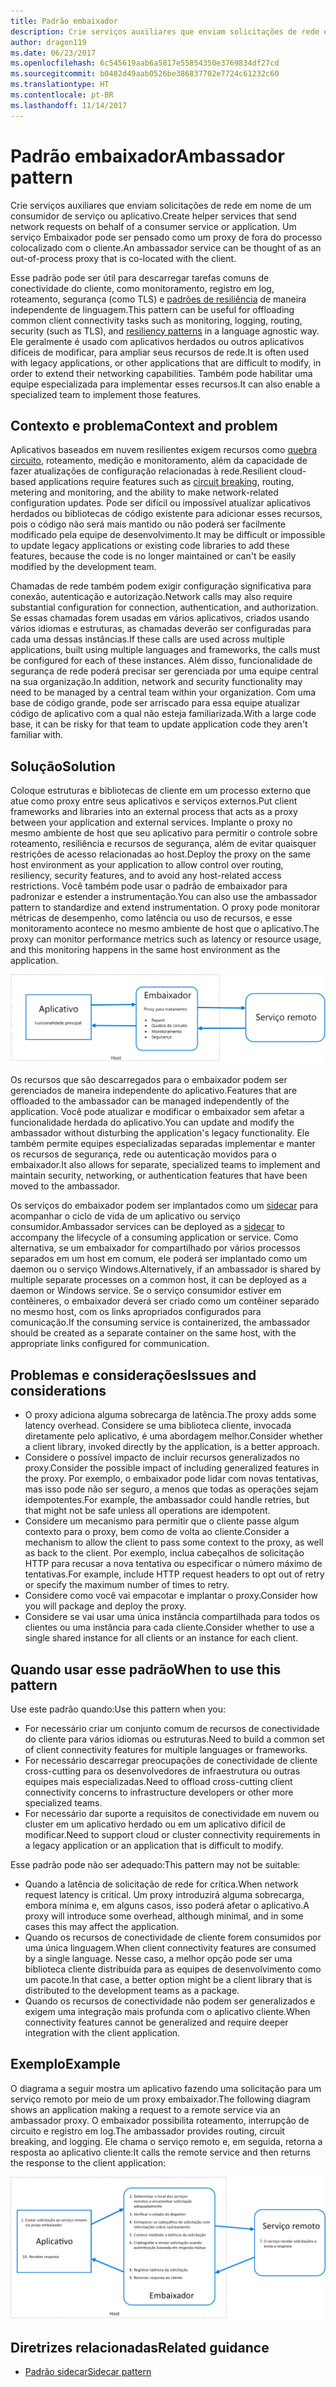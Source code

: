 ```yaml
---
title: Padrão embaixador
description: Crie serviços auxiliares que enviam solicitações de rede em nome de um consumidor de serviço ou aplicativo.
author: dragon119
ms.date: 06/23/2017
ms.openlocfilehash: 6c545619aab6a5817e55854350e3769834df27cd
ms.sourcegitcommit: b0482d49aab0526be386837702e7724c61232c60
ms.translationtype: HT
ms.contentlocale: pt-BR
ms.lasthandoff: 11/14/2017
---
```

# <a name="ambassador-pattern"></a><span data-ttu-id="170f0-103">Padrão embaixador</span><span class="sxs-lookup"><span data-stu-id="170f0-103">Ambassador pattern</span></span>

<span data-ttu-id="170f0-104">Crie serviços auxiliares que enviam solicitações de rede em nome de um consumidor de serviço ou aplicativo.</span><span class="sxs-lookup"><span data-stu-id="170f0-104">Create helper services that send network requests on behalf of a consumer service or application.</span></span> <span data-ttu-id="170f0-105">Um serviço Embaixador pode ser pensado como um proxy de fora do processo colocalizado com o cliente.</span><span class="sxs-lookup"><span data-stu-id="170f0-105">An ambassador service can be thought of as an out-of-process proxy that is co-located with the client.</span></span>

<span data-ttu-id="170f0-106">Esse padrão pode ser útil para descarregar tarefas comuns de conectividade do cliente, como monitoramento, registro em log, roteamento, segurança (como TLS) e [padrões de resiliência][resiliency-patterns] de maneira independente de linguagem.</span><span class="sxs-lookup"><span data-stu-id="170f0-106">This pattern can be useful for offloading common client connectivity tasks such as monitoring, logging, routing, security (such as TLS), and [resiliency patterns][resiliency-patterns] in a language agnostic way.</span></span> <span data-ttu-id="170f0-107">Ele geralmente é usado com aplicativos herdados ou outros aplicativos difíceis de modificar, para ampliar seus recursos de rede.</span><span class="sxs-lookup"><span data-stu-id="170f0-107">It is often used with legacy applications, or other applications that are difficult to modify, in order to extend their networking capabilities.</span></span> <span data-ttu-id="170f0-108">Também pode habilitar uma equipe especializada para implementar esses recursos.</span><span class="sxs-lookup"><span data-stu-id="170f0-108">It can also enable a specialized team to implement those features.</span></span>

## <a name="context-and-problem"></a><span data-ttu-id="170f0-109">Contexto e problema</span><span class="sxs-lookup"><span data-stu-id="170f0-109">Context and problem</span></span>

<span data-ttu-id="170f0-110">Aplicativos baseados em nuvem resilientes exigem recursos como [quebra circuito][circuit-breaker], roteamento, medição e monitoramento, além da capacidade de fazer atualizações de configuração relacionadas à rede.</span><span class="sxs-lookup"><span data-stu-id="170f0-110">Resilient cloud-based applications require features such as [circuit breaking][circuit-breaker], routing, metering and monitoring, and the ability to make network-related configuration updates.</span></span> <span data-ttu-id="170f0-111">Pode ser difícil ou impossível atualizar aplicativos herdados ou bibliotecas de código existente para adicionar esses recursos, pois o código não será mais mantido ou não poderá ser facilmente modificado pela equipe de desenvolvimento.</span><span class="sxs-lookup"><span data-stu-id="170f0-111">It may be difficult or impossible to update legacy applications or existing code libraries to add these features, because the code is no longer maintained or can't be easily modified by the development team.</span></span>

<span data-ttu-id="170f0-112">Chamadas de rede também podem exigir configuração significativa para conexão, autenticação e autorização.</span><span class="sxs-lookup"><span data-stu-id="170f0-112">Network calls may also require substantial configuration for connection, authentication, and authorization.</span></span> <span data-ttu-id="170f0-113">Se essas chamadas forem usadas em vários aplicativos, criados usando vários idiomas e estruturas, as chamadas deverão ser configuradas para cada uma dessas instâncias.</span><span class="sxs-lookup"><span data-stu-id="170f0-113">If these calls are used across multiple applications, built using multiple languages and frameworks, the calls must be configured for each of these instances.</span></span> <span data-ttu-id="170f0-114">Além disso, funcionalidade de segurança de rede poderá precisar ser gerenciada por uma equipe central na sua organização.</span><span class="sxs-lookup"><span data-stu-id="170f0-114">In addition, network and security functionality may need to be managed by a central team within your organization.</span></span> <span data-ttu-id="170f0-115">Com uma base de código grande, pode ser arriscado para essa equipe atualizar código de aplicativo com a qual não esteja familiarizada.</span><span class="sxs-lookup"><span data-stu-id="170f0-115">With a large code base, it can be risky for that team to update application code they aren't familiar with.</span></span>

## <a name="solution"></a><span data-ttu-id="170f0-116">Solução</span><span class="sxs-lookup"><span data-stu-id="170f0-116">Solution</span></span>

<span data-ttu-id="170f0-117">Coloque estruturas e bibliotecas de cliente em um processo externo que atue como proxy entre seus aplicativos e serviços externos.</span><span class="sxs-lookup"><span data-stu-id="170f0-117">Put client frameworks and libraries into an external process that acts as a proxy between your application and external services.</span></span> <span data-ttu-id="170f0-118">Implante o proxy no mesmo ambiente de host que seu aplicativo para permitir o controle sobre roteamento, resiliência e recursos de segurança, além de evitar quaisquer restrições de acesso relacionadas ao host.</span><span class="sxs-lookup"><span data-stu-id="170f0-118">Deploy the proxy on the same host environment as your application to allow control over routing, resiliency, security features, and to avoid any host-related access restrictions.</span></span> <span data-ttu-id="170f0-119">Você também pode usar o padrão de embaixador para padronizar e estender a instrumentação.</span><span class="sxs-lookup"><span data-stu-id="170f0-119">You can also use the ambassador pattern to standardize and extend instrumentation.</span></span> <span data-ttu-id="170f0-120">O proxy pode monitorar métricas de desempenho, como latência ou uso de recursos, e esse monitoramento acontece no mesmo ambiente de host que o aplicativo.</span><span class="sxs-lookup"><span data-stu-id="170f0-120">The proxy can monitor performance metrics such as latency or resource usage, and this monitoring happens in the same host environment as the application.</span></span>

![](./_images/ambassador.png)

<span data-ttu-id="170f0-121">Os recursos que são descarregados para o embaixador podem ser gerenciados de maneira independente do aplicativo.</span><span class="sxs-lookup"><span data-stu-id="170f0-121">Features that are offloaded to the ambassador can be managed independently of the application.</span></span> <span data-ttu-id="170f0-122">Você pode atualizar e modificar o embaixador sem afetar a funcionalidade herdada do aplicativo.</span><span class="sxs-lookup"><span data-stu-id="170f0-122">You can update and modify the ambassador without disturbing the application's legacy functionality.</span></span> <span data-ttu-id="170f0-123">Ele também permite equipes especializadas separadas implementar e manter os recursos de segurança, rede ou autenticação movidos para o embaixador.</span><span class="sxs-lookup"><span data-stu-id="170f0-123">It also allows for separate, specialized teams to implement and maintain security, networking, or authentication features that have been moved to the ambassador.</span></span>

<span data-ttu-id="170f0-124">Os serviços do embaixador podem ser implantados como um [sidecar][sidecar] para acompanhar o ciclo de vida de um aplicativo ou serviço consumidor.</span><span class="sxs-lookup"><span data-stu-id="170f0-124">Ambassador services can be deployed as a [sidecar][sidecar] to accompany the lifecycle of a consuming application or service.</span></span> <span data-ttu-id="170f0-125">Como alternativa, se um embaixador for compartilhado por vários processos separados em um host em comum, ele poderá ser implantado como um daemon ou o serviço Windows.</span><span class="sxs-lookup"><span data-stu-id="170f0-125">Alternatively, if an ambassador is shared by multiple separate processes on a common host, it can be deployed as a daemon or Windows service.</span></span> <span data-ttu-id="170f0-126">Se o serviço consumidor estiver em contêineres, o embaixador deverá ser criado como um contêiner separado no mesmo host, com os links apropriados configurados para comunicação.</span><span class="sxs-lookup"><span data-stu-id="170f0-126">If the consuming service is containerized, the ambassador should be created as a separate container on the same host, with the appropriate links configured for communication.</span></span>

## <a name="issues-and-considerations"></a><span data-ttu-id="170f0-127">Problemas e considerações</span><span class="sxs-lookup"><span data-stu-id="170f0-127">Issues and considerations</span></span>

- <span data-ttu-id="170f0-128">O proxy adiciona alguma sobrecarga de latência.</span><span class="sxs-lookup"><span data-stu-id="170f0-128">The proxy adds some latency overhead.</span></span> <span data-ttu-id="170f0-129">Considere se uma biblioteca cliente, invocada diretamente pelo aplicativo, é uma abordagem melhor.</span><span class="sxs-lookup"><span data-stu-id="170f0-129">Consider whether a client library, invoked directly by the application, is a better approach.</span></span>
- <span data-ttu-id="170f0-130">Considere o possível impacto de incluir recursos generalizados no proxy.</span><span class="sxs-lookup"><span data-stu-id="170f0-130">Consider the possible impact of including generalized features in the proxy.</span></span> <span data-ttu-id="170f0-131">Por exemplo, o embaixador pode lidar com novas tentativas, mas isso pode não ser seguro, a menos que todas as operações sejam idempotentes.</span><span class="sxs-lookup"><span data-stu-id="170f0-131">For example, the ambassador could handle retries, but that might not be safe unless all operations are idempotent.</span></span>
- <span data-ttu-id="170f0-132">Considere um mecanismo para permitir que o cliente passe algum contexto para o proxy, bem como de volta ao cliente.</span><span class="sxs-lookup"><span data-stu-id="170f0-132">Consider a mechanism to allow the client to pass some context to the proxy, as well as back to the client.</span></span> <span data-ttu-id="170f0-133">Por exemplo, inclua cabeçalhos de solicitação HTTP para recusar a nova tentativa ou especificar o número máximo de tentativas.</span><span class="sxs-lookup"><span data-stu-id="170f0-133">For example, include HTTP request headers to opt out of retry or specify the maximum number of times to retry.</span></span>
- <span data-ttu-id="170f0-134">Considere como você vai empacotar e implantar o proxy.</span><span class="sxs-lookup"><span data-stu-id="170f0-134">Consider how you will package and deploy the proxy.</span></span>
- <span data-ttu-id="170f0-135">Considere se vai usar uma única instância compartilhada para todos os clientes ou uma instância para cada cliente.</span><span class="sxs-lookup"><span data-stu-id="170f0-135">Consider whether to use a single shared instance for all clients or an instance for each client.</span></span>

## <a name="when-to-use-this-pattern"></a><span data-ttu-id="170f0-136">Quando usar esse padrão</span><span class="sxs-lookup"><span data-stu-id="170f0-136">When to use this pattern</span></span>

<span data-ttu-id="170f0-137">Use este padrão quando:</span><span class="sxs-lookup"><span data-stu-id="170f0-137">Use this pattern when you:</span></span>

- <span data-ttu-id="170f0-138">For necessário criar um conjunto comum de recursos de conectividade do cliente para vários idiomas ou estruturas.</span><span class="sxs-lookup"><span data-stu-id="170f0-138">Need to build a common set of client connectivity features for multiple languages or frameworks.</span></span>
- <span data-ttu-id="170f0-139">For necessário descarregar preocupações de conectividade de cliente cross-cutting para os desenvolvedores de infraestrutura ou outras equipes mais especializadas.</span><span class="sxs-lookup"><span data-stu-id="170f0-139">Need to offload cross-cutting client connectivity concerns to infrastructure developers or other more specialized teams.</span></span>
- <span data-ttu-id="170f0-140">For necessário dar suporte a requisitos de conectividade em nuvem ou cluster em um aplicativo herdado ou em um aplicativo difícil de modificar.</span><span class="sxs-lookup"><span data-stu-id="170f0-140">Need to support cloud or cluster connectivity requirements in a legacy application or an application that is difficult to modify.</span></span>

<span data-ttu-id="170f0-141">Esse padrão pode não ser adequado:</span><span class="sxs-lookup"><span data-stu-id="170f0-141">This pattern may not be suitable:</span></span>

- <span data-ttu-id="170f0-142">Quando a latência de solicitação de rede for crítica.</span><span class="sxs-lookup"><span data-stu-id="170f0-142">When network request latency is critical.</span></span> <span data-ttu-id="170f0-143">Um proxy introduzirá alguma sobrecarga, embora mínima e, em alguns casos, isso poderá afetar o aplicativo.</span><span class="sxs-lookup"><span data-stu-id="170f0-143">A proxy will introduce some overhead, although minimal, and in some cases this may affect the application.</span></span>
- <span data-ttu-id="170f0-144">Quando os recursos de conectividade de cliente forem consumidos por uma única linguagem.</span><span class="sxs-lookup"><span data-stu-id="170f0-144">When client connectivity features are consumed by a single language.</span></span> <span data-ttu-id="170f0-145">Nesse caso, a melhor opção pode ser uma biblioteca cliente distribuída para as equipes de desenvolvimento como um pacote.</span><span class="sxs-lookup"><span data-stu-id="170f0-145">In that case, a better option might be a client library that is distributed to the development teams as a package.</span></span>
- <span data-ttu-id="170f0-146">Quando os recursos de conectividade não podem ser generalizados e exigem uma integração mais profunda com o aplicativo cliente.</span><span class="sxs-lookup"><span data-stu-id="170f0-146">When connectivity features cannot be generalized and require deeper integration with the client application.</span></span>

## <a name="example"></a><span data-ttu-id="170f0-147">Exemplo</span><span class="sxs-lookup"><span data-stu-id="170f0-147">Example</span></span>

<span data-ttu-id="170f0-148">O diagrama a seguir mostra um aplicativo fazendo uma solicitação para um serviço remoto por meio de um proxy embaixador.</span><span class="sxs-lookup"><span data-stu-id="170f0-148">The following diagram shows an application making a request to a remote service via an ambassador proxy.</span></span> <span data-ttu-id="170f0-149">O embaixador possibilita roteamento, interrupção de circuito e registro em log.</span><span class="sxs-lookup"><span data-stu-id="170f0-149">The ambassador provides routing, circuit breaking, and logging.</span></span> <span data-ttu-id="170f0-150">Ele chama o serviço remoto e, em seguida, retorna a resposta ao aplicativo cliente:</span><span class="sxs-lookup"><span data-stu-id="170f0-150">It calls the remote service and then returns the response to the client application:</span></span>

![](./_images/ambassador-example.png) 

## <a name="related-guidance"></a><span data-ttu-id="170f0-151">Diretrizes relacionadas</span><span class="sxs-lookup"><span data-stu-id="170f0-151">Related guidance</span></span>

- [<span data-ttu-id="170f0-152">Padrão sidecar</span><span class="sxs-lookup"><span data-stu-id="170f0-152">Sidecar pattern</span></span>](./sidecar.md)

<!-- links -->

[circuit-breaker]: ./circuit-breaker.md
[resiliency-patterns]: ./category/resiliency.md
[sidecar]: ./sidecar.md

